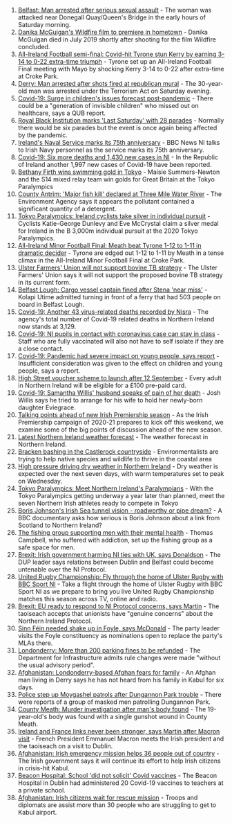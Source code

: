 1. [Belfast: Man arrested after serious sexual assault](https://www.bbc.co.uk/news/uk-northern-ireland-58371327?at_medium=RSS&at_campaign=KARANGA) - The woman was attacked near Donegall Quay/Queen's Bridge in the early hours of Saturday morning.
2. [Danika McGuigan's Wildfire film to premiere in hometown](https://www.bbc.co.uk/news/world-europe-58335623?at_medium=RSS&at_campaign=KARANGA) - Danika McGuigan died in July 2019 shortly after shooting for the film Wildfire concluded.
3. [All-Ireland Football semi-final: Covid-hit Tyrone stun Kerry by earning 3-14 to 0-22 extra-time triumph](https://www.bbc.co.uk/sport/gaelic-games/58369852?at_medium=RSS&at_campaign=KARANGA) - Tyrone set up an All-Ireland Football Final meeting with Mayo by shocking Kerry 3-14 to 0-22 after extra-time at Croke Park.
4. [Derry: Man arrested after shots fired at republican mural](https://www.bbc.co.uk/news/uk-northern-ireland-58371328?at_medium=RSS&at_campaign=KARANGA) - The 30-year-old man was arrested under the Terrorism Act on Saturday evening.
5. [Covid-19: Surge in children's issues forecast post-pandemic](https://www.bbc.co.uk/news/uk-northern-ireland-58363177?at_medium=RSS&at_campaign=KARANGA) - There could be a "generation of invisible children" who missed out on healthcare, says a QUB report.
6. [Royal Black Institution marks 'Last Saturday' with 28 parades](https://www.bbc.co.uk/news/uk-northern-ireland-58356074?at_medium=RSS&at_campaign=KARANGA) - Normally there would be six parades but the event is once again being affected by the pandemic.
7. [Ireland's Naval Service marks its 75th anniversary](https://www.bbc.co.uk/news/world-europe-58174618?at_medium=RSS&at_campaign=KARANGA) - BBC News NI talks to Irish Navy personnel as the service marks its 75th anniversary.
8. [Covid-19: Six more deaths and 1,430 new cases in NI](https://www.bbc.co.uk/news/uk-northern-ireland-58370042?at_medium=RSS&at_campaign=KARANGA) - In the Republic of Ireland another 1,997 new cases of Covid-19 have been reported.
9. [Bethany Firth wins swimming gold in Tokyo](https://www.bbc.co.uk/sport/disability-sport/58367911?at_medium=RSS&at_campaign=KARANGA) - Maisie Summers-Newton and the S14 mixed relay team win golds for Great Britain at the Tokyo Paralympics
10. [County Antrim: 'Major fish kill' declared at Three Mile Water River](https://www.bbc.co.uk/news/uk-northern-ireland-58367747?at_medium=RSS&at_campaign=KARANGA) - The Environment Agency says it appears the pollutant contained a significant quantity of a detergent.
11. [Tokyo Paralympics: Ireland cyclists take silver in individual pursuit](https://www.bbc.co.uk/sport/disability-sport/58367969?at_medium=RSS&at_campaign=KARANGA) - Cyclists Katie-George Dunlevy and Eve McCrystal claim a silver medal for Ireland in the B 3,000m individual pursuit at the 2020 Tokyo Paralympics.
12. [All-Ireland Minor Football Final: Meath beat Tyrone 1-12 to 1-11 in dramatic decider](https://www.bbc.co.uk/sport/gaelic-games/58369851?at_medium=RSS&at_campaign=KARANGA) - Tyrone are edged out 1-12 to 1-11 by Meath in a tense climax in the All-Ireland Minor Football Final at Croke Park.
13. [Ulster Farmers' Union will not support bovine TB strategy](https://www.bbc.co.uk/news/uk-northern-ireland-58367751?at_medium=RSS&at_campaign=KARANGA) - The Ulster Farmers' Union says it will not support the proposed bovine TB strategy in its current form.
14. [Belfast Lough: Cargo vessel captain fined after Stena 'near miss'](https://www.bbc.co.uk/news/uk-northern-ireland-58362394?at_medium=RSS&at_campaign=KARANGA) - Kolapi Utime admitted turning in front of a ferry that had 503 people on board in Belfast Lough.
15. [Covid-19: Another 43 virus-related deaths recorded by Nisra](https://www.bbc.co.uk/news/uk-northern-ireland-58356054?at_medium=RSS&at_campaign=KARANGA) - The agency's total number of Covid-19 related deaths in Northern Ireland now stands at 3,129.
16. [Covid-19: NI pupils in contact with coronavirus case can stay in class](https://www.bbc.co.uk/news/uk-northern-ireland-58342215?at_medium=RSS&at_campaign=KARANGA) - Staff who are fully vaccinated will also not have to self isolate if they are a close contact.
17. [Covid-19: Pandemic had severe impact on young people, says report](https://www.bbc.co.uk/news/uk-northern-ireland-58334583?at_medium=RSS&at_campaign=KARANGA) - Insufficient consideration was given to the effect on children and young people, says a report.
18. [High Street voucher scheme to launch after 12 September](https://www.bbc.co.uk/news/uk-northern-ireland-58329517?at_medium=RSS&at_campaign=KARANGA) - Every adult in Northern Ireland will be eligible for a £100 pre-paid card.
19. [Covid-19: Samantha Willis' husband speaks of pain of her death](https://www.bbc.co.uk/news/uk-northern-ireland-58320859?at_medium=RSS&at_campaign=KARANGA) - Josh Willis says he tried to arrange for his wife to hold her newly-born daughter Eviegrace.
20. [Talking points ahead of new Irish Premiership season](https://www.bbc.co.uk/sport/football/58143885?at_medium=RSS&at_campaign=KARANGA) - As the Irish Premiership campaign of 2020-21 prepares to kick off this weekend, we examine some of the big points of discussion ahead of the new season.
21. [Latest Northern Ireland weather forecast](https://www.bbc.co.uk/news/uk-northern-ireland-26018439?at_medium=RSS&at_campaign=KARANGA) - The weather forecast in Northern Ireland.
22. [Bracken bashing in the Castlerock countryside](https://www.bbc.co.uk/news/uk-northern-ireland-58284401?at_medium=RSS&at_campaign=KARANGA) - Environmentalists are trying to help native species and wildlife to thrive in the coastal area
23. [High pressure driving dry weather in Northern Ireland](https://www.bbc.co.uk/news/uk-northern-ireland-58315590?at_medium=RSS&at_campaign=KARANGA) - Dry weather is expected over the next seven days, with warm temperatures set to peak on Wednesday.
24. [Tokyo Paralympics: Meet Northern Ireland's Paralympians](https://www.bbc.co.uk/sport/disability-sport/58309324?at_medium=RSS&at_campaign=KARANGA) - With the Tokyo Paralympics getting underway a year later than planned, meet the seven Northern Irish athletes ready to compete in Tokyo
25. [Boris Johnson's Irish Sea tunnel vision - roadworthy or pipe dream?](https://www.bbc.co.uk/news/uk-northern-ireland-58269437?at_medium=RSS&at_campaign=KARANGA) - A BBC documentary asks how serious is Boris Johnson about a link from Scotland to Northern Ireland?
26. [The fishing group supporting men with their mental health](https://www.bbc.co.uk/news/uk-northern-ireland-foyle-west-58343845?at_medium=RSS&at_campaign=KARANGA) - Thomas Campbell, who suffered with addiction, set up the fishing group as a safe space for men.
27. [Brexit: Irish government harming NI ties with UK, says Donaldson](https://www.bbc.co.uk/news/uk-northern-ireland-politics-58364050?at_medium=RSS&at_campaign=KARANGA) - The DUP leader says relations between Dublin and Belfast could become untenable over the NI Protocol.
28. [United Rugby Championship: Fly through the home of Ulster Rugby with BBC Sport NI](https://www.bbc.co.uk/sport/av/rugby-union/58347058?at_medium=RSS&at_campaign=KARANGA) - Take a flight through the home of Ulster Rugby with BBC Sport NI as we prepare to bring you live United Rugby Championship matches this season across TV, online and radio.
29. [Brexit: EU ready to respond to NI Protocol concerns, says Martin](https://www.bbc.co.uk/news/uk-northern-ireland-politics-58364048?at_medium=RSS&at_campaign=KARANGA) - The taoiseach accepts that unionists have "genuine concerns" about the Northern Ireland Protocol.
30. [Sinn Féin needed shake up in Foyle, says McDonald](https://www.bbc.co.uk/news/uk-northern-ireland-foyle-west-58345722?at_medium=RSS&at_campaign=KARANGA) - The party leader visits the Foyle constituency as nominations open to replace the party's MLAs there.
31. [Londonderry: More than 200 parking fines to be refunded](https://www.bbc.co.uk/news/uk-northern-ireland-foyle-west-58333604?at_medium=RSS&at_campaign=KARANGA) - The Department for Infrastructure admits rule changes were made "without the usual advisory period".
32. [Afghanistan: Londonderry-based Afghan fears for family](https://www.bbc.co.uk/news/uk-northern-ireland-foyle-west-58333606?at_medium=RSS&at_campaign=KARANGA) - An Afghan man living in Derry says he has not heard from his family in Kabul for six days.
33. [Police step up Moygashel patrols after Dungannon Park trouble](https://www.bbc.co.uk/news/uk-northern-ireland-58330825?at_medium=RSS&at_campaign=KARANGA) - There were reports of a group of masked men patrolling Dungannon Park.
34. [County Meath: Murder investigation after man's body found](https://www.bbc.co.uk/news/world-europe-58371326?at_medium=RSS&at_campaign=KARANGA) - The 19-year-old's body was found with a single gunshot wound in County Meath.
35. [Ireland and France links never been stronger, says Martin after Macron visit](https://www.bbc.co.uk/news/world-58342210?at_medium=RSS&at_campaign=KARANGA) - French President Emmanuel Macron meets the Irish president and the taoiseach on a visit to Dublin.
36. [Afghanistan: Irish emergency mission helps 36 people out of country](https://www.bbc.co.uk/news/world-europe-58348628?at_medium=RSS&at_campaign=KARANGA) - The Irish government says it will continue its effort to help Irish citizens in crisis-hit Kabul.
37. [Beacon Hospital: School 'did not solicit' Covid vaccines](https://www.bbc.co.uk/news/world-europe-58327568?at_medium=RSS&at_campaign=KARANGA) - The Beacon Hospital in Dublin had administered 20 Covid-19 vaccines to teachers at a private school.
38. [Afghanistan: Irish citizens wait for rescue mission](https://www.bbc.co.uk/news/world-europe-58314977?at_medium=RSS&at_campaign=KARANGA) - Troops and diplomats are assist more than 30 people who are struggling to get to Kabul airport.
